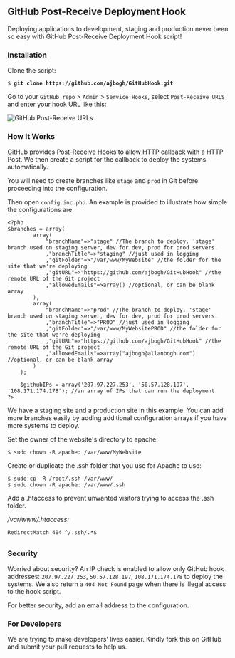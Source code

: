 ## GitHub Post-Receive Deployment Hook

Deploying applications to development, staging and production never been so easy with GitHub Post-Receive Deployment Hook script!

### Installation

Clone the script:

<pre><code>$ <strong>git clone https://github.com/ajbogh/GitHubHook.git</strong>
</code></pre>

Go to your `GitHub repo` &gt; `Admin` &gt; `Service Hooks`, select `Post-Receive URLS` and enter your hook URL like this:

![GitHub Post-Receive URLs](http://s3.kcblog.net/images/GitHubHook-01.png)

### How It Works

GitHub provides [Post-Receive Hooks](http://help.github.com/post-receive-hooks/) to allow HTTP callback with a HTTP Post. We then create a script for the callback to deploy the systems automatically.

You will need to create branches like `stage` and `prod` in Git before proceeding into the configuration.

Then open `config.inc.php`. An example is provided to illustrate how simple the configurations are.

<pre><code>&lt;?php
$branches = array(
		array(
			"branchName"=>"stage" //The branch to deploy. 'stage' branch used on staging server, dev for dev, prod for prod servers.
			,"branchTitle"=>"staging" //just used in logging
			,"gitFolder"=>"/var/www/MyWebsite" //the folder for the site that we're deploying
			,"gitURL"=>"https://github.com/ajbogh/GitHubHook" //the remote URL of the Git project
			,"allowedEmails"=>array() //optional, or can be blank array
		),
		array(
			"branchName"=>"prod" //The branch to deploy. 'stage' branch used on staging server, dev for dev, prod for prod servers.
			,"branchTitle"=>"PROD" //just used in logging
			,"gitFolder"=>"/var/www/MyWebsitePROD" //the folder for the site that we're deploying
			,"gitURL"=>"https://github.com/ajbogh/GitHubHook" //the remote URL of the Git project
			,"allowedEmails"=>array("ajbogh@allanbogh.com") //optional, or can be blank array
		)
	);
	
	$githubIPs = array('207.97.227.253', '50.57.128.197', '108.171.174.178'); //an array of IPs that can run the deployment
?&gt;
</code></pre>

We have a staging site and a production site in this example. You can add more branches easily by adding additional configuration arrays if you have more systems to deploy.

Set the owner of the website's directory to apache:

<pre><code>$ sudo chown -R apache: /var/www/MyWebsite
</code></pre>

Create or duplicate the .ssh folder that you use for Apache to use:

<pre><code>$ sudo cp -R /root/.ssh /var/www/
$ sudo chown -R apache: /var/www/.ssh
</code></pre>

Add a .htaccess to prevent unwanted visitors trying to access the .ssh folder.

*/var/www/.htaccess:*
<pre><code>RedirectMatch 404 ^/.ssh/.*$
</code></pre>

## 

### Security

Worried about security? An IP check is enabled to allow only GitHub hook addresses: `207.97.227.253`, `50.57.128.197`, `108.171.174.178` to deploy the systems. We also return a `404 Not Found` page when there is illegal access to the hook script.

For better security, add an email address to the configuration.

### For Developers

We are trying to make developers' lives easier. Kindly fork this on GitHub and submit your pull requests to help us.
